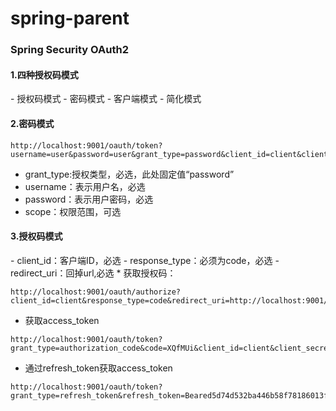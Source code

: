 # spring-parent
<h3>Spring Security OAuth2</h3> 

<h4>1.四种授权码模式</h4>
- 授权码模式
- 密码模式
- 客户端模式
- 简化模式
<h4>2.密码模式</h4>

```
http://localhost:9001/oauth/token?username=user&password=user&grant_type=password&client_id=client&client_secret=secret
```
- grant_type:授权类型，必选，此处固定值“password”<br>
- username：表示用户名，必选<br>
- password：表示用户密码，必选<br>
- scope：权限范围，可选<br>
<h4>3.授权码模式</h4>
- client_id：客户端ID，必选
- response_type：必须为code，必选
- redirect_uri：回掉url,必选
* 获取授权码：

```
http://localhost:9001/oauth/authorize?client_id=client&response_type=code&redirect_uri=http://localhost:9001/auth_user/get_auth_code
```
* 获取access_token

```
http://localhost:9001/oauth/token?grant_type=authorization_code&code=XQfMUi&client_id=client&client_secret=secret&redirect_uri=http://localhost:9001/auth_user/get_token_info
```
* 通过refresh_token获取access_token
```
http://localhost:9001/oauth/token?grant_type=refresh_token&refresh_token=Beared5d74d532ba446b58f78186013f5e170&client_id=client&client_secret=secret
```